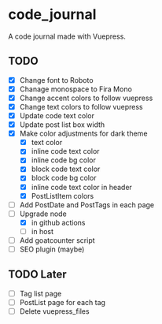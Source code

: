 # code_journal

A code journal made with Vuepress.

## TODO

- [x] Change font to Roboto
- [x] Chanage monospace to Fira Mono
- [x] Change accent colors to follow vuepress
- [x] Change text colors to follow vuepress
- [x] Update code text color
- [x] Update post list box width
- [x] Make color adjustments for dark theme
  - [x] text color
  - [x] inline code text color
  - [x] inline code bg color
  - [x] block code text color
  - [x] block code bg color
  - [x] inline code text color in header
  - [x] PostListItem colors
- [ ] Add PostDate and PostTags in each page
- [ ] Upgrade node
  - [x] in github actions
  - [ ] in host
- [ ] Add goatcounter script
- [ ] SEO plugin (maybe)

## TODO Later

- [ ] Tag list page
- [ ] PostList page for each tag
- [ ] Delete vuepress_files

